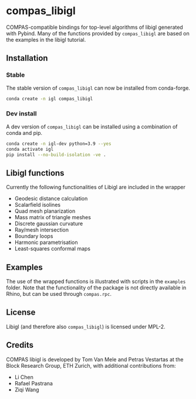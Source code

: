 # compas_libigl

COMPAS-compatible bindings for top-level algorithms of libigl generated with Pybind.
Many of the functions provided by `compas_libigl` are based on the examples in the libigl tutorial.

## Installation

### Stable

The stable version of `compas_libigl` can now be installed from conda-forge.

```bash
conda create -n igl compas_libigl
```

### Dev install

A dev version of `compas_libigl` can be installed using a combination of conda and pip.

```bash
conda create -n igl-dev python=3.9 --yes
conda activate igl
pip install --no-build-isolation -ve .
```

## Libigl functions

Currently the following functionalities of Libigl are included in the wrapper

* Geodesic distance calculation
* Scalarfield isolines
* Quad mesh planarization
* Mass matrix of triangle meshes
* Discrete gaussian curvature
* Ray/mesh intersection
* Boundary loops
* Harmonic parametrisation
* Least-squares conformal maps

## Examples

The use of the wrapped functions is illustrated with scripts in the `examples` folder.
Note that the functionality of the package is not directly available in Rhino, but can be used through `compas.rpc`.

## License

Libigl (and therefore also `compas_libigl`) is licensed under MPL-2.

## Credits

COMPAS libigl is developed by Tom Van Mele and Petras Vestartas at the Block Research Group, ETH Zurich, with additional contributions from:
- Li Chen
- Rafael Pastrana
- Ziqi Wang